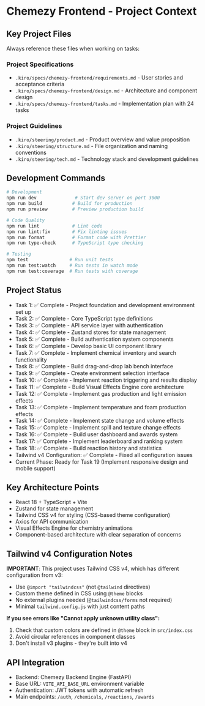 # Chemezy Frontend - Project Context

## Key Project Files
Always reference these files when working on tasks:

### Project Specifications
- `.kiro/specs/chemezy-frontend/requirements.md` - User stories and acceptance criteria  
- `.kiro/specs/chemezy-frontend/design.md` - Architecture and component design
- `.kiro/specs/chemezy-frontend/tasks.md` - Implementation plan with 24 tasks

### Project Guidelines
- `.kiro/steering/product.md` - Product overview and value proposition
- `.kiro/steering/structure.md` - File organization and naming conventions
- `.kiro/steering/tech.md` - Technology stack and development guidelines

## Development Commands
```bash
# Development
npm run dev              # Start dev server on port 3000
npm run build           # Build for production
npm run preview         # Preview production build

# Code Quality
npm run lint            # Lint code
npm run lint:fix        # Fix linting issues
npm run format          # Format code with Prettier
npm run type-check      # TypeScript type checking

# Testing
npm test               # Run unit tests
npm run test:watch     # Run tests in watch mode
npm run test:coverage  # Run tests with coverage
```

## Project Status
- Task 1: ✅ Complete - Project foundation and development environment set up
- Task 2: ✅ Complete - Core TypeScript type definitions
- Task 3: ✅ Complete - API service layer with authentication
- Task 4: ✅ Complete - Zustand stores for state management
- Task 5: ✅ Complete - Build authentication system components
- Task 6: ✅ Complete - Develop basic UI component library
- Task 7: ✅ Complete - Implement chemical inventory and search functionality
- Task 8: ✅ Complete - Build drag-and-drop lab bench interface
- Task 9: ✅ Complete - Create environment selection interface
- Task 10: ✅ Complete - Implement reaction triggering and results display
- Task 11: ✅ Complete - Build Visual Effects Engine core architecture
- Task 12: ✅ Complete - Implement gas production and light emission effects
- Task 13: ✅ Complete - Implement temperature and foam production effects
- Task 14: ✅ Complete - Implement state change and volume effects
- Task 15: ✅ Complete - Implement spill and texture change effects
- Task 16: ✅ Complete - Build user dashboard and awards system
- Task 17: ✅ Complete - Implement leaderboard and ranking system
- Task 18: ✅ Complete - Build reaction history and statistics
- Tailwind v4 Configuration: ✅ Complete - Fixed all configuration issues
- Current Phase: Ready for Task 19 (Implement responsive design and mobile support)

## Key Architecture Points
- React 18 + TypeScript + Vite
- Zustand for state management
- Tailwind CSS v4 for styling (CSS-based theme configuration)
- Axios for API communication
- Visual Effects Engine for chemistry animations
- Component-based architecture with clear separation of concerns

## Tailwind v4 Configuration Notes
**IMPORTANT**: This project uses Tailwind CSS v4, which has different configuration from v3:
- Use `@import "tailwindcss"` (not `@tailwind` directives)
- Custom theme defined in CSS using `@theme` blocks
- No external plugins needed (`@tailwindcss/forms` not required)
- Minimal `tailwind.config.js` with just content paths

**If you see errors like "Cannot apply unknown utility class":**
1. Check that custom colors are defined in `@theme` block in `src/index.css`
2. Avoid circular references in component classes
3. Don't install v3 plugins - they're built into v4

## API Integration
- Backend: Chemezy Backend Engine (FastAPI)
- Base URL: `VITE_API_BASE_URL` environment variable
- Authentication: JWT tokens with automatic refresh
- Main endpoints: `/auth`, `/chemicals`, `/reactions`, `/awards`